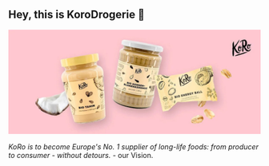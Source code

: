 ## Hey, this is KoroDrogerie 👋

![An illustration of various products Koro Drogerie is selling on their website](assets/header-image.jpg)

<i>KoRo is to become Europe's No. 1 supplier of long-life foods: from producer to consumer - without detours.</i> - our Vision.